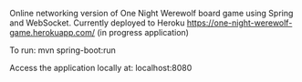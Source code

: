 Online networking version of One Night Werewolf board game using Spring and WebSocket. Currently deployed to Heroku https://one-night-werewolf-game.herokuapp.com/ (in progress application)

To run:
mvn spring-boot:run

Access the application locally at: 
localhost:8080
